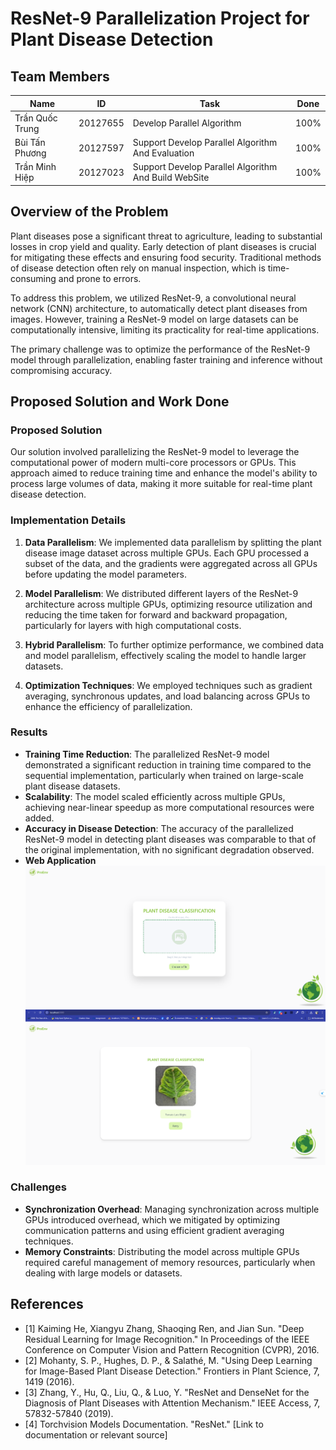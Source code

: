 # ResNet-9 Parallelization Project for Plant Disease Detection

## Team Members

| Name | ID | Task |Done |
|---|---|---|---|
| Trần Quốc Trung | 20127655 | Develop Parallel Algorithm | 100%|
| Bùi Tấn Phương | 20127597 | Support Develop Parallel Algorithm And Evaluation | 100%|
| Trần Minh Hiệp | 20127023 | Support Develop Parallel Algorithm And Build WebSite | 100%|

## Overview of the Problem

Plant diseases pose a significant threat to agriculture, leading to substantial losses in crop yield and quality. Early detection of plant diseases is crucial for mitigating these effects and ensuring food security. Traditional methods of disease detection often rely on manual inspection, which is time-consuming and prone to errors.

To address this problem, we utilized ResNet-9, a convolutional neural network (CNN) architecture, to automatically detect plant diseases from images. However, training a ResNet-9 model on large datasets can be computationally intensive, limiting its practicality for real-time applications.

The primary challenge was to optimize the performance of the ResNet-9 model through parallelization, enabling faster training and inference without compromising accuracy.

## Proposed Solution and Work Done

### Proposed Solution

Our solution involved parallelizing the ResNet-9 model to leverage the computational power of modern multi-core processors or GPUs. This approach aimed to reduce training time and enhance the model's ability to process large volumes of data, making it more suitable for real-time plant disease detection.

### Implementation Details

1. **Data Parallelism**: We implemented data parallelism by splitting the plant disease image dataset across multiple GPUs. Each GPU processed a subset of the data, and the gradients were aggregated across all GPUs before updating the model parameters.

2. **Model Parallelism**: We distributed different layers of the ResNet-9 architecture across multiple GPUs, optimizing resource utilization and reducing the time taken for forward and backward propagation, particularly for layers with high computational costs.

3. **Hybrid Parallelism**: To further optimize performance, we combined data and model parallelism, effectively scaling the model to handle larger datasets.

4. **Optimization Techniques**: We employed techniques such as gradient averaging, synchronous updates, and load balancing across GPUs to enhance the efficiency of parallelization.

### Results

- **Training Time Reduction**: The parallelized ResNet-9 model demonstrated a significant reduction in training time compared to the sequential implementation, particularly when trained on large-scale plant disease datasets.
- **Scalability**: The model scaled efficiently across multiple GPUs, achieving near-linear speedup as more computational resources were added.
- **Accuracy in Disease Detection**: The accuracy of the parallelized ResNet-9 model in detecting plant diseases was comparable to that of the original implementation, with no significant degradation observed.
- **Web Application**
![](/frontend/form.png)
![](/frontend/result.png)
### Challenges

- **Synchronization Overhead**: Managing synchronization across multiple GPUs introduced overhead, which we mitigated by optimizing communication patterns and using efficient gradient averaging techniques.
- **Memory Constraints**: Distributing the model across multiple GPUs required careful management of memory resources, particularly when dealing with large models or datasets.

## References

- [1] Kaiming He, Xiangyu Zhang, Shaoqing Ren, and Jian Sun. "Deep Residual Learning for Image Recognition." In Proceedings of the IEEE Conference on Computer Vision and Pattern Recognition (CVPR), 2016.
- [2] Mohanty, S. P., Hughes, D. P., & Salathé, M. "Using Deep Learning for Image-Based Plant Disease Detection." Frontiers in Plant Science, 7, 1419 (2016).
- [3] Zhang, Y., Hu, Q., Liu, Q., & Luo, Y. "ResNet and DenseNet for the Diagnosis of Plant Diseases with Attention Mechanism." IEEE Access, 7, 57832-57840 (2019).
- [4] Torchvision Models Documentation. "ResNet." [Link to documentation or relevant source]
